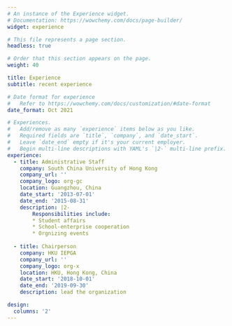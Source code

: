 ```yaml
---
# An instance of the Experience widget.
# Documentation: https://wowchemy.com/docs/page-builder/
widget: experience

# This file represents a page section.
headless: true

# Order that this section appears on the page.
weight: 40

title: Experience
subtitle: recent experience

# Date format for experience
#   Refer to https://wowchemy.com/docs/customization/#date-format
date_format: Oct 2021

# Experiences.
#   Add/remove as many `experience` items below as you like.
#   Required fields are `title`, `company`, and `date_start`.
#   Leave `date_end` empty if it's your current employer.
#   Begin multi-line descriptions with YAML's `|2-` multi-line prefix.
experience:
  - title: Administrative Staff
    company: South China University of Hong Kong
    company_url: ''
    company_logo: org-gc
    location: Guangzhou, China
    date_start: '2013-07-01'
    date_end: '2015-08-31'
    description: |2-
        Responsibilities include:
        * Student affairs
        * School-enterprise cooperation
        * Orgnizing events
        
  - title: Chairperson
    company: HKU IEPGA
    company_url: ''
    company_logo: org-x
    location: HKU, Hong Kong, China
    date_start: '2018-10-01'
    date_end: '2019-09-30'
    description: lead the organization

design:
  columns: '2'
---
```


